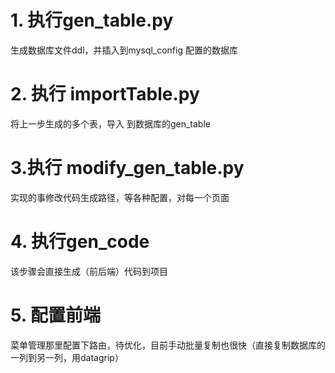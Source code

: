 # 1. 执行gen_table.py

生成数据库文件ddl，并插入到mysql_config 配置的数据库

# 2. 执行 importTable.py

将上一步生成的多个表，导入 到数据库的gen_table

# 3.执行 modify_gen_table.py

实现的事修改代码生成路径，等各种配置，对每一个页面

# 4. 执行gen_code

该步骤会直接生成（前后端）代码到项目

# 5. 配置前端

菜单管理那里配置下路由，待优化，目前手动批量复制也很快（直接复制数据库的一列到另一列，用datagrip）
